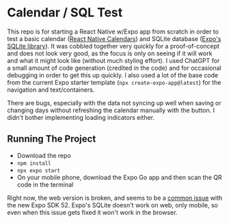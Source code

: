 # Calendar / SQL Test

This repo is for starting a React Native w/Expo app from scratch in order to test a basic calendar ([React Native Calendars](https://wix.github.io/react-native-calendars/docs/Intro)) and SQLite database ([Expo's SQLite library](https://docs.expo.dev/versions/latest/sdk/sqlite/)). It was cobbled together very quickly for a proof-of-concept and does not look very good, as the focus is only on seeing if it will work and what it might look like (without much styling effort). I used ChatGPT for a small amount of code generation (credited in the code) and for occasional debugging in order to get this up quickly. I also used a lot of the base code from the current Expo starter template (`npx create-expo-app@latest`) for the navigation and text/containers.

There are bugs, especially with the data not syncing up well when saving or changing days without refreshing the calendar manually with the button. I didn't bother implementing loading indicators either.

## Running The Project

- Download the repo
- `npm install`
- `npx expo start`
- On your mobile phone, download the Expo Go app and then scan the QR code in the terminal

Right now, the web version is broken, and seems to be a [common issue](https://github.com/expo/expo/issues/32843) with the new Expo SDK 52. Expo's SQLite doesn't work on web, only mobile, so even when this issue gets fixed it won't work in the browser.
